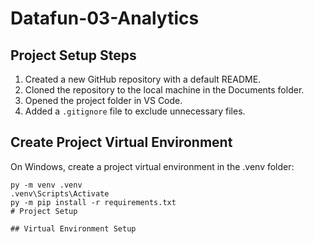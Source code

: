# Datafun-03-Analytics

## Project Setup Steps
1. Created a new GitHub repository with a default README.
2. Cloned the repository to the local machine in the Documents folder.
3. Opened the project folder in VS Code.
4. Added a `.gitignore` file to exclude unnecessary files.

## Create Project Virtual Environment

On Windows, create a project virtual environment in the .venv folder:

```shell
py -m venv .venv
.venv\Scripts\Activate
py -m pip install -r requirements.txt
# Project Setup

## Virtual Environment Setup
